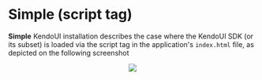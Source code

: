 # Simple \(script tag\)

**Simple** KendoUI installation describes the case where the KendoUI SDK \(or its subset\) is loaded via the script tag in the application's `index.html` file, as depicted on the following screenshot

<p align=center>
  <img src="https://user-images.githubusercontent.com/2712405/29490565-33530a02-850e-11e7-869c-5c753c2c4680.png"></img>
 <br><br>
</p>

